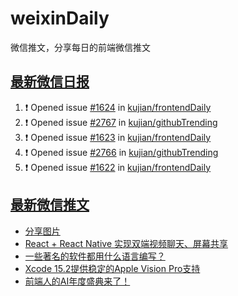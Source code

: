 # weixinDaily
微信推文，分享每日的前端微信推文

## [最新微信日报](https://github.com/kujian/weixinDaily/issues)

<!--START_SECTION:activity-->
1. ❗ Opened issue [#1624](https://github.com/kujian/frontendDaily/issues/1624) in [kujian/frontendDaily](https://github.com/kujian/frontendDaily)
2. ❗ Opened issue [#2767](https://github.com/kujian/githubTrending/issues/2767) in [kujian/githubTrending](https://github.com/kujian/githubTrending)
3. ❗ Opened issue [#1623](https://github.com/kujian/frontendDaily/issues/1623) in [kujian/frontendDaily](https://github.com/kujian/frontendDaily)
4. ❗ Opened issue [#2766](https://github.com/kujian/githubTrending/issues/2766) in [kujian/githubTrending](https://github.com/kujian/githubTrending)
5. ❗ Opened issue [#1622](https://github.com/kujian/frontendDaily/issues/1622) in [kujian/frontendDaily](https://github.com/kujian/frontendDaily)
<!--END_SECTION:activity-->


## [最新微信推文](https://weixin.qdkfweb.cn/)

<!-- BLOG-POST-LIST:START -->
- [分享图片](https://weixin.qdkfweb.cn/40181.html)
- [React + React Native 实现双端视频聊天、屏幕共享](https://weixin.qdkfweb.cn/40171.html)
- [一些著名的软件都用什么语言编写？](https://weixin.qdkfweb.cn/40158.html)
- [Xcode 15.2提供稳定的Apple Vision Pro支持](https://weixin.qdkfweb.cn/40168.html)
- [前端人的AI年度盛典来了！](https://weixin.qdkfweb.cn/40178.html)
<!-- BLOG-POST-LIST:END -->